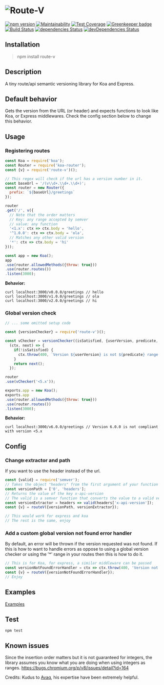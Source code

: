 # ![Route-V](https://raw.github.com/amri91/route-v/master/images/rv.png)

[![npm version](https://badge.fury.io/js/route-v.svg)](https://badge.fury.io/js/route-v)
[![Maintainability](https://api.codeclimate.com/v1/badges/4959c1679a6b68990e8b/maintainability)](https://codeclimate.com/github/Amri91/route-v/maintainability)
[![Test Coverage](https://api.codeclimate.com/v1/badges/4959c1679a6b68990e8b/test_coverage)](https://codeclimate.com/github/Amri91/route-v/test_coverage)
[![Greenkeeper badge](https://badges.greenkeeper.io/Amri91/route-v.svg)](https://greenkeeper.io/)
[![Build Status](https://travis-ci.org/Amri91/route-v.svg?branch=master)](https://travis-ci.org/Amri91/route-v)
[![dependencies Status](https://david-dm.org/amri91/route-v/status.svg)](https://david-dm.org/Amri91/route-v)
[![devDependencies Status](https://david-dm.org/amri91/route-v/dev-status.svg)](https://david-dm.org/Amri91/route-v?type=dev)

## Installation
> npm install route-v

## Description
A tiny route/api semantic versioning library for Koa and Express.

## Default behavior
Gets the version from the URL (or header) and expects functions to look like Koa, or Express middlewares. Check the config section below to change this behavior.

## Usage

### Registering routes
```javascript
const Koa = require('koa');
const Router = require('koa-router');
const {v} = require('route-v')();

// This regex will check if the url has a version number in it.
const baseUrl = '/(v\\d+.\\d+.\\d+)';
const router = new Router({
  prefix: `${baseUrl}/greetings`
});

router
.get('/', v({
  // Note that the order matters
  // Key: any range accepted by semver
  // value: any function
  '<1.x': ctx => ctx.body = 'hello',
  '^1.0.0': ctx => ctx.body = 'ola',
  // Matches any other valid version
  '*': ctx => ctx.body = 'hi'
}));

const app = new Koa();
app
.use(router.allowedMethods({throw: true}))
.use(router.routes())
.listen(3000);
```
**Behavior:**
```
curl localhost:3000/v0.0.0/greetings // hello
curl localhost:3000/v1.0.0/greetings // ola
curl localhost:3000/v2.0.0/greetings // hi
```

### Global version check
```javascript
// ... some omitted setup code

const {versionChecker} = require('route-v')();

const vChecker = versionChecker((isSatisfied, {userVersion, predicate, range}) =>
  (ctx, next) => {
    if(!isSatisfied) {
      ctx.throw(400, `Version ${userVersion} is not ${predicate} range ${range}`);
    }
    return next();
  });

router
.use(vChecker('<5.x'));

exports.app = new Koa();
exports.app
.use(router.allowedMethods({throw: true}))
.use(router.routes())
.listen(3000);
```
**Behavior:**
```
curl localhost:3000/v6.0.0/greetings // Version 6.0.0 is not compliant with version <5.x
```

## Config
### Change extractor and path
If you want to use the header instead of the url.
```javascript
const {valid} = require('semver');
// Takes the object "headers" from the first argument of your function (ctx in koa, req in express)
const versionPath = ['0', 'headers'];
// Returns the value of the key x-api-version
// The valid is a semver function that converts the value to a valid version
const versionExtractor = headers => valid(headers['x-api-version']);
const {v} = routeV({versionPath, versionExtractor});

// This would work for express and koa
// The rest is the same, enjoy
```

### Add a custom global version not found error handler
By default, an error will be thrown if the version requested was not found. If this is how to want 
to handle errors as oppose to using a global version checker or using the '*' range in your routes 
then this is how to do it.
```javascript
// This is for Koa, for express, a similar middleware can be passed
const versionNotFoundErrorHandler = ctx => ctx.throw(400, 'Version not found');
const {v} = routeV({versionNotFoundErrorHandler});
// Enjoy
```

## Examples
[Examples](/examples)

## Test
```
npm test
```

## Known issues
Since the insertion order matters but it is not guaranteed for integers, the library assumes you
know what you are doing when using integers as ranges.
https://bugs.chromium.org/p/v8/issues/detail?id=164


Credits:
Kudus to [Avaq](https://github.com/Avaq), his expertise have been extremely helpful.
